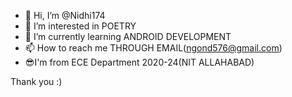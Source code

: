 - 👋 Hi, I’m @Nidhi174
- 👀 I’m interested in POETRY
- 🌱 I’m currently learning ANDROID DEVELOPMENT
- 📫 How to reach me THROUGH EMAIL(ngond576@gmail.com)
- 😎I'm from ECE Department 2020-24(NIT ALLAHABAD)



Thank you :) 
